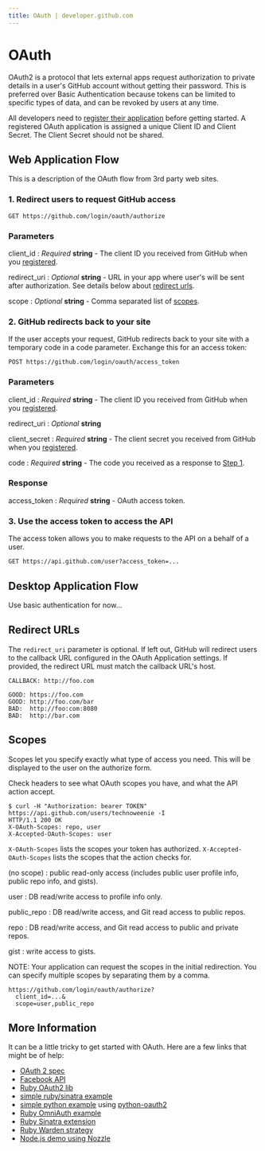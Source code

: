 ```yaml
---
title: OAuth | developer.github.com
---
```


# OAuth

OAuth2 is a protocol that lets external apps request authorization to
private details in a user's GitHub account without getting their
password. This is preferred over Basic Authentication because tokens can
be limited to specific types of data, and can be revoked by users at any
time.

All developers need to [register their
application](https://github.com/account/applications/new) before getting
started. A registered OAuth application is assigned a unique Client ID
and Client Secret. The Client Secret should not be shared.

## Web Application Flow

This is a description of the OAuth flow from 3rd party web sites.

### 1. Redirect users to request GitHub access

    GET https://github.com/login/oauth/authorize

### Parameters

client\_id
: _Required_ **string** - The client ID you received from GitHub when
you [registered](https://github.com/account/applications/new).

redirect\_uri
: _Optional_ **string** - URL in your app where user's will be sent
after authorization. See details below about [redirect
urls](#redirect-urls).

scope
: _Optional_ **string** - Comma separated list of [scopes](#scopes).

### 2. GitHub redirects back to your site

If the user accepts your request, GitHub redirects back to your site
with a temporary code in a code parameter. Exchange this for an access
token:

    POST https://github.com/login/oauth/access_token

### Parameters

client\_id
: _Required_ **string** - The client ID you received from GitHub when
you [registered](https://github.com/account/applications/new).

redirect\_uri
: _Optional_ **string**

client\_secret
: _Required_ **string** - The client secret you received from GitHub
when you [registered](https://github.com/account/applications/new).

code
: _Required_ **string** - The code you received as a response to [Step 1](#redirect-users-to-request-github-access).

### Response

access\_token
: _Required_ **string** - OAuth access token.

### 3. Use the access token to access the API

The access token allows you to make requests to the API on a behalf of a user.

    GET https://api.github.com/user?access_token=...

## Desktop Application Flow

Use basic authentication for now...

## Redirect URLs

The `redirect_uri` parameter is optional. If left out, GitHub will
redirect users to the callback URL configured in the OAuth Application
settings. If provided, the redirect URL must match the callback URL's
host.

    CALLBACK: http://foo.com

    GOOD: https://foo.com
    GOOD: http://foo.com/bar
    BAD:  http://foo:com:8080
    BAD:  http://bar.com

## Scopes

Scopes let you specify exactly what type of access you need. This will
be displayed to the user on the authorize form.

Check headers to see what OAuth scopes you have, and what the API action
accept.

    $ curl -H "Authorization: bearer TOKEN" https://api.github.com/users/technoweenie -I
    HTTP/1.1 200 OK
    X-OAuth-Scopes: repo, user
    X-Accepted-OAuth-Scopes: user

`X-OAuth-Scopes` lists the scopes your token has authorized.
`X-Accepted-OAuth-Scopes` lists the scopes that the action checks for.

(no scope)
: public read-only access (includes public user profile info, public
repo info, and gists).

user
: DB read/write access to profile info only.

public\_repo
: DB read/write access, and Git read access to public repos.

repo
: DB read/write access, and Git read access to public and private repos.

gist
: write access to gists.

NOTE: Your application can request the scopes in the initial redirection. You
can specify multiple scopes by separating them by a comma.

    https://github.com/login/oauth/authorize?
      client_id=...&
      scope=user,public_repo


## More Information

It can be a little tricky to get started with OAuth. Here are a few
links that might be of help:

* [OAuth 2 spec](http://tools.ietf.org/html/draft-ietf-oauth-v2-07)
* [Facebook API](http://developers.facebook.com/docs/authentication/)
* [Ruby OAuth2 lib](https://github.com/intridea/oauth2)
* [simple ruby/sinatra example](https://gist.github.com/9fd1a6199da0465ec87c)
* [simple python example](https://gist.github.com/e3fbd47fbb7ee3c626bb) using [python-oauth2](http://github.com/dgouldin/python-oauth2)
* [Ruby OmniAuth example](http://github.com/intridea/omniauth)
* [Ruby Sinatra extension](http://github.com/atmos/sinatra_auth_github)
* [Ruby Warden strategy](http://github.com/atmos/warden-github)
* [Node.js demo using Nozzle](http://github.com/fictorial/nozzle/blob/master/demo/08-github-oauth2.js)
